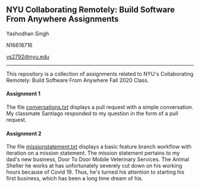 ## NYU Collaborating Remotely: Build Software From Anywhere Assignments

Yashodhan Singh

N16618716

ys2792@nyu.edu

---
This repository is a collection of assignments related to NYU's Collaborating Remotely: Build Software From Anywhere Fall 2020 Class.



#### Assignment 1
The file [conversations.txt](https://github.com/yashodhan-singh/nyu-collaborating-remotely/blob/master/conversations.txt) displays a pull request with a simple conversation. My classmate Santiago responded to my question in the form of a pull request.

#### Assignment 2
The file [missionstatement.txt](https://github.com/yashodhan-singh/nyu-collaborating-remotely/blob/master/missionstatement.txt) displays a basic feature branch workflow with iteration on a mission statement. The mission statement pertains to my dad's new business, Door To Door Mobile Veterinary Services. The Animal Shelter he works at has unfortunately severely cut down on his working hours because of Covid 19. Thus, he's turned his attention to starting his first business, which has been a long time dream of his.

